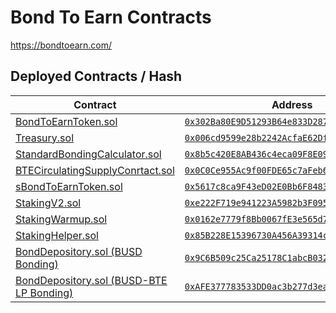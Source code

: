 

# Bond To Earn Contracts

https://bondtoearn.com/

## Deployed Contracts / Hash




| Contract                                                                         | Address                                                                                                                     |
| -------------------------------------------------------------------------------- | --------------------------------------------------------------------------------------------------------------------------- |
| [BondToEarnToken.sol](./contracts/BondToEarnToken.sol)                           | [`0x302Ba80E9D51293B64e833D2879A54E2729e7b17`](https://bscscan.com/address/0x302Ba80E9D51293B64e833D2879A54E2729e7b17#code) |
| [Treasury.sol](./contracts/Treasury.sol)                                         | [`0x006cd9599e28b2242AcfaE62Df76662D044B9a02`](https://bscscan.com/address/0x006cd9599e28b2242AcfaE62Df76662D044B9a02#code) |
| [StandardBondingCalculator.sol](./contracts/StandardBondingCalculator.sol)       | [`0x8b5c420E8AB436c4eca09F8E097fd9dbF18D38EC`](https://bscscan.com/address/0x8b5c420E8AB436c4eca09F8E097fd9dbF18D38EC#code) |
| [BTECirculatingSupplyConrtact.sol](./contracts/BTECirculatingSupplyConrtact.sol) | [`0x0C0Ce955Ac9f00FDE65c7aFeb6797a0Db40988c3`](https://bscscan.com/address/0x0C0Ce955Ac9f00FDE65c7aFeb6797a0Db40988c3#code) |
| [sBondToEarnToken.sol](./contracts/sBondToEarnToken.sol)                         | [`0x5617c8ca9F43eD02E0Bb6F84833a849afD99AeDd`](https://bscscan.com/address/0x5617c8ca9F43eD02E0Bb6F84833a849afD99AeDd#code) |
| [StakingV2.sol](./contracts/StakingV2.sol)                                       | [`0xe222F719e941223A5982b3F09545b0D1694c940a`](https://bscscan.com/address/0xe222F719e941223A5982b3F09545b0D1694c940a#code) |
| [StakingWarmup.sol](./contracts/StakingWarmup.sol)                               | [`0x0162e7779f8Bb0067fE3e565d7cc658031F7972B`](https://bscscan.com/address/0x0162e7779f8Bb0067fE3e565d7cc658031F7972B#code) |
| [StakingHelper.sol](./contracts/StakingHelper.sol)                               | [`0x85B228E15396730A456A39314c923299fcc30d23`](https://bscscan.com/address/0x85B228E15396730A456A39314c923299fcc30d23#code) |
| [BondDepository.sol (BUSD Bonding)](./contracts/BondDepository.sol)              | [`0x9C6B509c25Ca25178C1abcB032a4f3DA1506a471`](https://bscscan.com/address/0x9C6B509c25Ca25178C1abcB032a4f3DA1506a471#code) |
| [BondDepository.sol (BUSD-BTE LP Bonding)](./contracts/BondDepository.sol)       | [`0xAFE377783533DD0ac3b277d3eae4cfce8Dc1d450`](https://bscscan.com/address/0xAFE377783533DD0ac3b277d3eae4cfce8Dc1d450#code) |